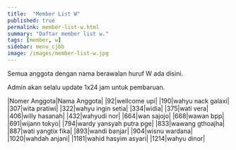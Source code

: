 ```yaml
---
title:  "Member List W"
published: true
permalink: member-list-w.html
summary: "Daftar member list w."
tags: [member, w]
sidebar: menu_cjbb
image: /images/member-list-w.jpg
---
```


Semua anggota dengan nama berawalan huruf W ada disini.

Admin akan selalu update 1x24 jam untuk pembaruan.

|Nomer Anggota|Nama Anggota|
|92|wellcome upi|
|190|wahyu nack galaxi|
|307|wita pratiwi|
|322|wahyu ingin setia|
|334|widia|
|375|wati vera|
|406|willy hasanah|
|432|wahyudi nor|
|664|wan sajojo|
|668|wawan bpp|
|691|wijann tokyo|
|794|wardy yansyah putra pge|
|833|wawang gthoajha|
|887|wati yangtix fika|
|893|wandi banjar|
|904|wisnu wardana|
|1020|wahdah anjani|
|1181|wahid hasyim asyari|
|1214|wahyu dinor|
